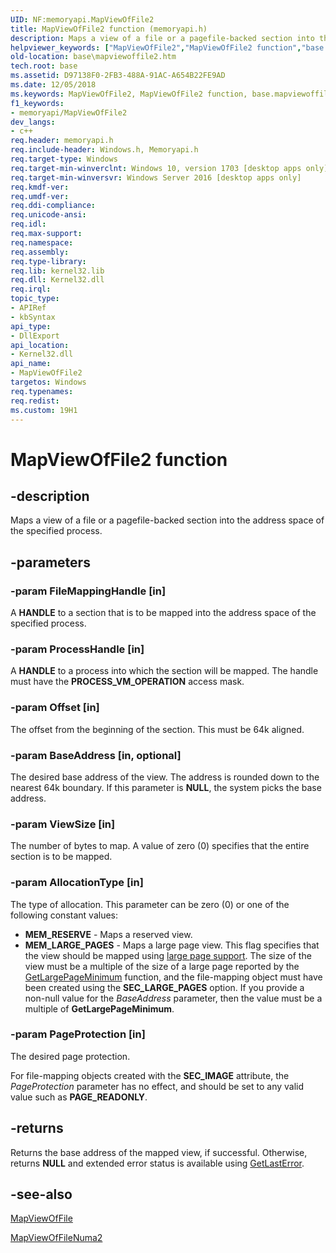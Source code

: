 ```yaml
---
UID: NF:memoryapi.MapViewOfFile2
title: MapViewOfFile2 function (memoryapi.h)
description: Maps a view of a file or a pagefile-backed section into the address space of the specified process.
helpviewer_keywords: ["MapViewOfFile2","MapViewOfFile2 function","base.mapviewoffile2","winbase/MapViewOfFile2"]
old-location: base\mapviewoffile2.htm
tech.root: base
ms.assetid: D97138F0-2FB3-488A-91AC-A654B22FE9AD
ms.date: 12/05/2018
ms.keywords: MapViewOfFile2, MapViewOfFile2 function, base.mapviewoffile2, winbase/MapViewOfFile2
f1_keywords:
- memoryapi/MapViewOfFile2
dev_langs:
- c++
req.header: memoryapi.h
req.include-header: Windows.h, Memoryapi.h
req.target-type: Windows
req.target-min-winverclnt: Windows 10, version 1703 [desktop apps only]
req.target-min-winversvr: Windows Server 2016 [desktop apps only]
req.kmdf-ver: 
req.umdf-ver: 
req.ddi-compliance: 
req.unicode-ansi: 
req.idl: 
req.max-support: 
req.namespace: 
req.assembly: 
req.type-library: 
req.lib: kernel32.lib
req.dll: Kernel32.dll
req.irql: 
topic_type:
- APIRef
- kbSyntax
api_type:
- DllExport
api_location:
- Kernel32.dll
api_name:
- MapViewOfFile2
targetos: Windows
req.typenames: 
req.redist: 
ms.custom: 19H1
---
```


# MapViewOfFile2 function


## -description


Maps a view of a file or a pagefile-backed section into the address
    space of the specified process.


## -parameters




### -param FileMappingHandle [in]

A <b>HANDLE</b> to a section that is to be mapped
                        into the address space of the specified process.


### -param ProcessHandle [in]

A <b>HANDLE</b> to a process into which the section
                    will be mapped. The handle must have the <b>PROCESS_VM_OPERATION</b> access mask.


### -param Offset [in]

The offset from the beginning of the section.
             This must be 64k aligned.


### -param BaseAddress [in, optional]

The desired base address of the view.
                  The address is rounded down to the nearest 64k boundary.
                  If this parameter is <b>NULL</b>, the system picks the base
                  address.


### -param ViewSize [in]

The number of bytes to map. A value of zero (0)
               specifies that the entire section is to be mapped.


### -param AllocationType [in]

The type of allocation. This parameter can be zero (0) or one of the following constant values:

<ul>
<li><b>MEM_RESERVE</b> - Maps a reserved view.</li>
<li><b>MEM_LARGE_PAGES</b> - Maps a large page view. This flag specifies that the view should be mapped using <a href="https://docs.microsoft.com/windows/desktop/Memory/large-page-support">large page support</a>. The size of the view must be a multiple of the size of a large page reported by the <a href="https://docs.microsoft.com/windows/desktop/api/memoryapi/nf-memoryapi-getlargepageminimum">GetLargePageMinimum</a> function, and the file-mapping object must have been created using the <b>SEC_LARGE_PAGES</b> option. If you provide a non-null value for the <i>BaseAddress</i> parameter, then the value must be a multiple of <b>GetLargePageMinimum</b>.</li>
</ul>

### -param PageProtection [in]

The desired page protection.

For file-mapping objects created with the <b>SEC_IMAGE</b> attribute, the 
       <i>PageProtection</i> parameter has no effect, and should be set to any valid value such as 
       <b>PAGE_READONLY</b>.


## -returns



Returns the base address of the mapped view, if successful. Otherwise, returns <b>NULL</b> and extended error status is available
           using <a href="https://docs.microsoft.com/windows/desktop/api/errhandlingapi/nf-errhandlingapi-getlasterror">GetLastError</a>.




## -see-also




<a href="https://docs.microsoft.com/windows/desktop/api/memoryapi/nf-memoryapi-mapviewoffile">MapViewOfFile</a>



<a href="https://docs.microsoft.com/windows/desktop/api/memoryapi/nf-memoryapi-mapviewoffilenuma2">MapViewOfFileNuma2</a>
 

 

